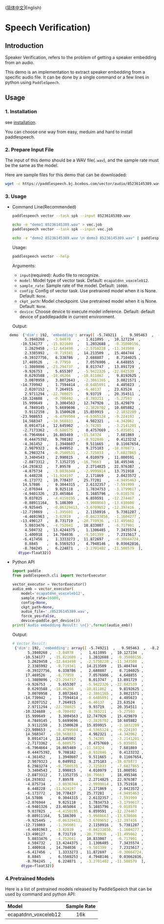 ([简体中文](./README_cn.md)|English)
# Speech Verification)

## Introduction

Speaker Verification, refers to the problem of getting a speaker embedding from an audio. 

This demo is an implementation to extract speaker embedding from a specific audio file. It can be done by a single command or a few lines in python using `PaddleSpeech`. 

## Usage
### 1. Installation
see [installation](https://github.com/PaddlePaddle/PaddleSpeech/blob/develop/docs/source/install.md).

You can choose one way from easy, meduim and hard to install paddlespeech.

### 2. Prepare Input File
The input of this demo should be a WAV file(`.wav`), and the sample rate must be the same as the model.

Here are sample files for this demo that can be downloaded:
```bash
wget -c https://paddlespeech.bj.bcebos.com/vector/audio/85236145389.wav
```

### 3. Usage
- Command Line(Recommended)
  ```bash
  paddlespeech vector --task spk --input 85236145389.wav

  echo -e "demo1 85236145389.wav" > vec.job
  paddlespeech vector --task spk --input vec.job

  echo -e "demo2 85236145389.wav \n demo3 85236145389.wav" | paddlespeech vector --task spk
  ```
  
  Usage:
  ```bash
  paddlespeech vector --help
  ```
  Arguments:
  - `input`(required): Audio file to recognize.
  - `model`: Model type of vector task. Default: `ecapatdnn_voxceleb12`.
  - `sample_rate`: Sample rate of the model. Default: `16000`.
  - `config`: Config of vector task. Use pretrained model when it is None. Default: `None`.
  - `ckpt_path`: Model checkpoint. Use pretrained model when it is None. Default: `None`.
  - `device`: Choose device to execute model inference. Default: default device of paddlepaddle in current environment.

  Output:

```bash
  demo  {'dim': 192, 'embedding': array([ -5.749211  ,   9.505463  ,  -8.200284  ,  -5.2075014 ,
         5.3940268 ,  -3.04878   ,   1.611095  ,  10.127234  ,
       -10.534177  , -15.821609  ,   1.2032688 ,  -0.35080156,
         1.2629458 , -12.643498  ,  -2.5758228 , -11.343508  ,
         2.3385992 ,  -8.719341  ,  14.213509  ,  15.404744  ,
        -0.39327756,   6.338786  ,   2.688887  ,   8.7104025 ,
        17.469526  ,  -8.77959   ,   7.0576906 ,   4.648855  ,
        -1.3089896 , -23.294737  ,   8.013747  ,  13.891729  ,
        -9.926753  ,   5.655307  ,  -5.9422326 , -22.842539  ,
         0.6293588 , -18.46266   , -10.811862  ,   9.8192625 ,
         3.0070958 ,   3.8072643 ,  -2.3861165 ,   3.0821571 ,
       -14.739942  ,   1.7594414 ,  -0.6485091 ,   4.485623  ,
         2.0207152 ,   7.264915  ,  -6.40137   ,  23.63524   ,
         2.9711294 , -22.708025  ,   9.93719   ,  20.354511  ,
       -10.324688  ,  -0.700492  ,  -8.783211  ,  -5.27593   ,
        15.999649  ,   3.3004563 ,  12.747926  ,  15.429879  ,
         4.7849145 ,   5.6699696 ,  -2.3826702 ,  10.605882  ,
         3.9112158 ,   3.1500628 ,  15.859915  ,  -2.1832209 ,
       -23.908653  ,  -6.4799504 ,  -4.5365124 ,  -9.224193  ,
        14.568347  , -10.568833  ,   4.982321  ,  -4.342062  ,
         0.0914714 ,  12.645902  ,  -5.74285   ,  -3.2141201 ,
        -2.7173362 ,  -6.680575  ,   0.4757669 ,  -5.035051  ,
        -6.7964664 ,  16.865469  , -11.54324   ,   7.681869  ,
         0.44475392,   9.708182  ,  -8.932846  ,   0.4123232 ,
        -4.361452  ,   1.3948607 ,   9.511665  ,   0.11667654,
         2.9079323 ,   6.049952  ,   9.275183  , -18.078873  ,
         6.2983274 ,  -0.7500531 ,  -2.725033  ,  -7.6027865 ,
         3.3404543 ,   2.990815  ,   4.010979  ,  11.000591  ,
        -2.8873312 ,   7.1352735 , -16.79663   ,  18.495346  ,
       -14.293832  ,   7.89578   ,   2.2714825 ,  22.976387  ,
        -4.875734  ,  -3.0836344 ,  -2.9999814 ,  13.751918  ,
         6.448228  , -11.924197  ,   2.171869  ,   2.0423572 ,
        -6.173772  ,  10.778437  ,  25.77281   ,  -4.9495463 ,
        14.57806   ,   0.3044315 ,   2.6132357 ,  -7.591999  ,
        -2.076944  ,   9.025118  ,   1.7834753 ,  -3.1799617 ,
        -4.9401326 ,  23.465864  ,   5.1685796 ,  -9.018578  ,
         9.037825  ,  -4.4150195 ,   6.859591  , -12.274467  ,
        -0.88911164,   5.186309  ,  -3.9988663 , -13.638606  ,
        -9.925445  ,  -0.06329413,  -3.6709652 , -12.397416  ,
       -12.719869  ,  -1.395601  ,   2.1150916 ,   5.7381287 ,
        -4.4691963 ,  -3.82819   ,  -0.84233856,  -1.1604277 ,
       -13.490127  ,   8.731719  , -20.778936  , -11.495662  ,
         5.8033476 ,  -4.752041  ,  10.833007  ,  -6.717991  ,
         4.504732  ,  13.4244375 ,   1.1306485 ,   7.3435574 ,
         1.400918  ,  14.704036  ,  -9.501399  ,   7.2315617 ,
        -6.417456  ,   1.3333273 ,  11.872697  ,  -0.30664724,
         8.8845    ,   6.5569253 ,   4.7948146 ,   0.03662816,
        -8.704245  ,   6.224871  ,  -3.2701402 , -11.508579  ],
      dtype=float32)}
  ```

- Python API
  ```python
  import paddle
  from paddlespeech.cli import VectorExecutor

  vector_executor = VectorExecutor()
  audio_emb = vector_executor(
      model='ecapatdnn_voxceleb12',
      sample_rate=16000,
      config=None, 
      ckpt_path=None,
      audio_file='./85236145389.wav',
      force_yes=False,
      device=paddle.get_device())
  print('Audio embedding Result: \n{}'.format(audio_emb))
  ```

  Output:
  ```bash
  # Vector Result:
   {'dim': 192, 'embedding': array([ -5.749211  ,   9.505463  ,  -8.200284  ,  -5.2075014 ,
         5.3940268 ,  -3.04878   ,   1.611095  ,  10.127234  ,
       -10.534177  , -15.821609  ,   1.2032688 ,  -0.35080156,
         1.2629458 , -12.643498  ,  -2.5758228 , -11.343508  ,
         2.3385992 ,  -8.719341  ,  14.213509  ,  15.404744  ,
        -0.39327756,   6.338786  ,   2.688887  ,   8.7104025 ,
        17.469526  ,  -8.77959   ,   7.0576906 ,   4.648855  ,
        -1.3089896 , -23.294737  ,   8.013747  ,  13.891729  ,
        -9.926753  ,   5.655307  ,  -5.9422326 , -22.842539  ,
         0.6293588 , -18.46266   , -10.811862  ,   9.8192625 ,
         3.0070958 ,   3.8072643 ,  -2.3861165 ,   3.0821571 ,
       -14.739942  ,   1.7594414 ,  -0.6485091 ,   4.485623  ,
         2.0207152 ,   7.264915  ,  -6.40137   ,  23.63524   ,
         2.9711294 , -22.708025  ,   9.93719   ,  20.354511  ,
       -10.324688  ,  -0.700492  ,  -8.783211  ,  -5.27593   ,
        15.999649  ,   3.3004563 ,  12.747926  ,  15.429879  ,
         4.7849145 ,   5.6699696 ,  -2.3826702 ,  10.605882  ,
         3.9112158 ,   3.1500628 ,  15.859915  ,  -2.1832209 ,
       -23.908653  ,  -6.4799504 ,  -4.5365124 ,  -9.224193  ,
        14.568347  , -10.568833  ,   4.982321  ,  -4.342062  ,
         0.0914714 ,  12.645902  ,  -5.74285   ,  -3.2141201 ,
        -2.7173362 ,  -6.680575  ,   0.4757669 ,  -5.035051  ,
        -6.7964664 ,  16.865469  , -11.54324   ,   7.681869  ,
         0.44475392,   9.708182  ,  -8.932846  ,   0.4123232 ,
        -4.361452  ,   1.3948607 ,   9.511665  ,   0.11667654,
         2.9079323 ,   6.049952  ,   9.275183  , -18.078873  ,
         6.2983274 ,  -0.7500531 ,  -2.725033  ,  -7.6027865 ,
         3.3404543 ,   2.990815  ,   4.010979  ,  11.000591  ,
        -2.8873312 ,   7.1352735 , -16.79663   ,  18.495346  ,
       -14.293832  ,   7.89578   ,   2.2714825 ,  22.976387  ,
        -4.875734  ,  -3.0836344 ,  -2.9999814 ,  13.751918  ,
         6.448228  , -11.924197  ,   2.171869  ,   2.0423572 ,
        -6.173772  ,  10.778437  ,  25.77281   ,  -4.9495463 ,
        14.57806   ,   0.3044315 ,   2.6132357 ,  -7.591999  ,
        -2.076944  ,   9.025118  ,   1.7834753 ,  -3.1799617 ,
        -4.9401326 ,  23.465864  ,   5.1685796 ,  -9.018578  ,
         9.037825  ,  -4.4150195 ,   6.859591  , -12.274467  ,
        -0.88911164,   5.186309  ,  -3.9988663 , -13.638606  ,
        -9.925445  ,  -0.06329413,  -3.6709652 , -12.397416  ,
       -12.719869  ,  -1.395601  ,   2.1150916 ,   5.7381287 ,
        -4.4691963 ,  -3.82819   ,  -0.84233856,  -1.1604277 ,
       -13.490127  ,   8.731719  , -20.778936  , -11.495662  ,
         5.8033476 ,  -4.752041  ,  10.833007  ,  -6.717991  ,
         4.504732  ,  13.4244375 ,   1.1306485 ,   7.3435574 ,
         1.400918  ,  14.704036  ,  -9.501399  ,   7.2315617 ,
        -6.417456  ,   1.3333273 ,  11.872697  ,  -0.30664724,
         8.8845    ,   6.5569253 ,   4.7948146 ,   0.03662816,
        -8.704245  ,   6.224871  ,  -3.2701402 , -11.508579  ],
      dtype=float32)}
  ```

### 4.Pretrained Models

Here is a list of pretrained models released by PaddleSpeech that can be used by command and python API:

| Model | Sample Rate
| :--- | :---: |
| ecapatdnn_voxceleb12 | 16k
